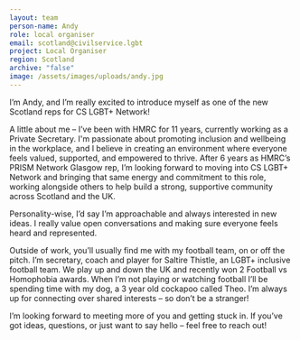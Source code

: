 ```yaml
---
layout: team
person-name: Andy
role: local organiser
email: scotland@civilservice.lgbt
project: Local Organiser
region: Scotland
archive: "false"
image: /assets/images/uploads/andy.jpg
---
```

I’m Andy, and I’m really excited to introduce myself as one of the new Scotland reps for CS LGBT+ Network!

A little about me – I’ve been with HMRC for 11 years, currently working as a Private Secretary. I'm passionate about promoting inclusion and wellbeing in the workplace, and I believe in creating an environment where everyone feels valued, supported, and empowered to thrive. After 6 years as HMRC’s PRISM Network Glasgow rep, I’m looking forward to moving into CS LGBT+ Network and bringing that same energy and commitment to this role, working alongside others to help build a strong, supportive community across Scotland and the UK.

Personality-wise, I’d say I’m approachable and always interested in new ideas. I really value open conversations and making sure everyone feels heard and represented.

Outside of work, you’ll usually find me with my football team, on or off the pitch. I’m secretary, coach and player for Saltire Thistle, an LGBT+ inclusive football team. We play up and down the UK and recently won 2 Football vs Homophobia awards. When I’m not playing or watching football I’ll be spending time with my dog, a 3 year old cockapoo called Theo. I’m always up for connecting over shared interests – so don’t be a stranger!

I’m looking forward to meeting more of you and getting stuck in. If you’ve got ideas, questions, or just want to say hello – feel free to reach out!